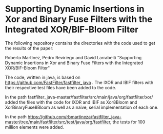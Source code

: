 # Supporting Dynamic Insertions in Xor and Binary Fuse Filters with the Integrated XOR/BIF-Bloom Filter

The following repository contains the directories with the code used to get the results of the paper: 

Roberto Martínez, Pedro Reviriego and David Larrabeiti "Supporting Dynamic Insertions in Xor and Binary Fuse Filters with the Integrated XOR/BIF-Bloom Filter"

The code, written in java, is based on https://github.com/FastFilter/fastfilter_java . The IXOR and IBIF filters with their respective test files have been added to the code.

In the path fastfilter_java-master/fastfilter/src/main/java/org/fastfilter/xor/ added the files with the code for IXOR and IBIF as Xor8Bloom and XorBinaryFuse8Bloom as well as a naive, serial implementation of each one.

In the path https://github.com/rbmartineza/fastfilter_java-master/tree/main/fastfilter/src/test/java/org/fastfilter, the tests for 100 million elements were added. 
